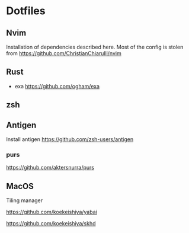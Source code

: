 # Dotfiles

## Nvim

Installation of dependencies described here. Most of the config is stolen from https://github.com/ChristianChiarulli/nvim

## Rust

* exa https://github.com/ogham/exa


## zsh

## Antigen

Install antigen https://github.com/zsh-users/antigen

### purs

https://github.com/aktersnurra/purs

## MacOS

Tiling manager

https://github.com/koekeishiya/yabai

https://github.com/koekeishiya/skhd
